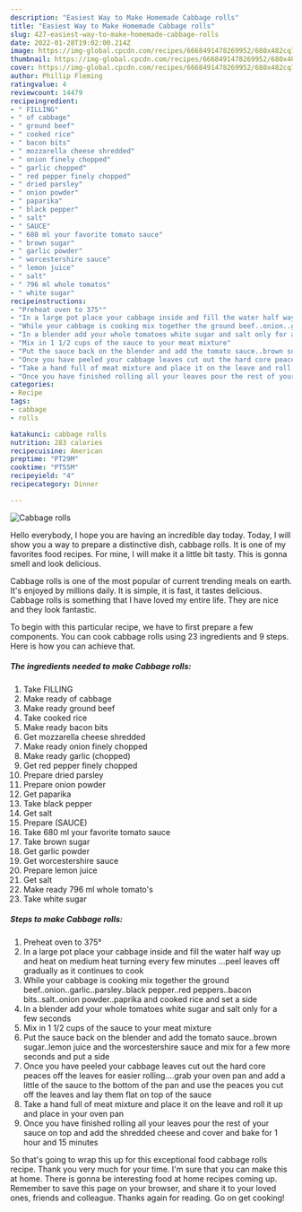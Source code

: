 ```yaml
---
description: "Easiest Way to Make Homemade Cabbage rolls"
title: "Easiest Way to Make Homemade Cabbage rolls"
slug: 427-easiest-way-to-make-homemade-cabbage-rolls
date: 2022-01-28T19:02:00.214Z
image: https://img-global.cpcdn.com/recipes/6668491478269952/680x482cq70/cabbage-rolls-recipe-main-photo.jpg
thumbnail: https://img-global.cpcdn.com/recipes/6668491478269952/680x482cq70/cabbage-rolls-recipe-main-photo.jpg
cover: https://img-global.cpcdn.com/recipes/6668491478269952/680x482cq70/cabbage-rolls-recipe-main-photo.jpg
author: Phillip Fleming
ratingvalue: 4
reviewcount: 14479
recipeingredient:
- " FILLING"
- " of cabbage"
- " ground beef"
- " cooked rice"
- " bacon bits"
- " mozzarella cheese shredded"
- " onion finely chopped"
- " garlic chopped"
- " red pepper finely chopped"
- " dried parsley"
- " onion powder"
- " paparika"
- " black pepper"
- " salt"
- " SAUCE"
- " 680 ml your favorite tomato sauce"
- " brown sugar"
- " garlic powder"
- " worcestershire sauce"
- " lemon juice"
- " salt"
- " 796 ml whole tomatos"
- " white sugar"
recipeinstructions:
- "Preheat oven to 375°"
- "In a large pot place your cabbage inside and fill the water half way up and heat on medium heat turning every few minutes ...peel leaves off gradually as it continues to cook"
- "While your cabbage is cooking mix together the ground beef..onion..garlic..parsley..black pepper..red peppers..bacon bits..salt..onion powder..paprika and cooked rice and set a side"
- "In a blender add your whole tomatoes white sugar and salt only for a few seconds"
- "Mix in 1 1/2 cups of the sauce to your meat mixture"
- "Put the sauce back on the blender and add the tomato sauce..brown sugar..lemon juice and the worcestershire sauce and mix for a few more seconds and put a side"
- "Once you have peeled your cabbage leaves cut out the hard core peaces off the leaves for easier rolling....grab your oven pan and add a little of the sauce to the bottom of the pan and use the peaces you cut off the leaves and lay them flat on top of the sauce"
- "Take a hand full of meat mixture and place it on the leave and roll it up and place in your oven pan"
- "Once you have finished rolling all your leaves pour the rest of your sauce on top and add the shredded cheese and cover and bake for 1 hour and 15 minutes"
categories:
- Recipe
tags:
- cabbage
- rolls

katakunci: cabbage rolls 
nutrition: 283 calories
recipecuisine: American
preptime: "PT29M"
cooktime: "PT55M"
recipeyield: "4"
recipecategory: Dinner

---
```



![Cabbage rolls](https://img-global.cpcdn.com/recipes/6668491478269952/680x482cq70/cabbage-rolls-recipe-main-photo.jpg)

Hello everybody, I hope you are having an incredible day today. Today, I will show you a way to prepare a distinctive dish, cabbage rolls. It is one of my favorites food recipes. For mine, I will make it a little bit tasty. This is gonna smell and look delicious.

Cabbage rolls is one of the most popular of current trending meals on earth. It's enjoyed by millions daily. It is simple, it is fast, it tastes delicious. Cabbage rolls is something that I have loved my entire life. They are nice and they look fantastic.




To begin with this particular recipe, we have to first prepare a few components. You can cook cabbage rolls using 23 ingredients and 9 steps. Here is how you can achieve that.

<!--inarticleads1-->

##### The ingredients needed to make Cabbage rolls:

1. Take  FILLING
1. Make ready  of cabbage
1. Make ready  ground beef
1. Take  cooked rice
1. Make ready  bacon bits
1. Get  mozzarella cheese shredded
1. Make ready  onion finely chopped
1. Make ready  garlic (chopped)
1. Get  red pepper finely chopped
1. Prepare  dried parsley
1. Prepare  onion powder
1. Get  paparika
1. Take  black pepper
1. Get  salt
1. Prepare  (SAUCE)
1. Take  680 ml your favorite tomato sauce
1. Take  brown sugar
1. Get  garlic powder
1. Get  worcestershire sauce
1. Prepare  lemon juice
1. Get  salt
1. Make ready  796 ml whole tomato&#39;s
1. Take  white sugar




<!--inarticleads2-->

##### Steps to make Cabbage rolls:

1. Preheat oven to 375°
1. In a large pot place your cabbage inside and fill the water half way up and heat on medium heat turning every few minutes ...peel leaves off gradually as it continues to cook
1. While your cabbage is cooking mix together the ground beef..onion..garlic..parsley..black pepper..red peppers..bacon bits..salt..onion powder..paprika and cooked rice and set a side
1. In a blender add your whole tomatoes white sugar and salt only for a few seconds
1. Mix in 1 1/2 cups of the sauce to your meat mixture
1. Put the sauce back on the blender and add the tomato sauce..brown sugar..lemon juice and the worcestershire sauce and mix for a few more seconds and put a side
1. Once you have peeled your cabbage leaves cut out the hard core peaces off the leaves for easier rolling....grab your oven pan and add a little of the sauce to the bottom of the pan and use the peaces you cut off the leaves and lay them flat on top of the sauce
1. Take a hand full of meat mixture and place it on the leave and roll it up and place in your oven pan
1. Once you have finished rolling all your leaves pour the rest of your sauce on top and add the shredded cheese and cover and bake for 1 hour and 15 minutes




So that's going to wrap this up for this exceptional food cabbage rolls recipe. Thank you very much for your time. I'm sure that you can make this at home. There is gonna be interesting food at home recipes coming up. Remember to save this page on your browser, and share it to your loved ones, friends and colleague. Thanks again for reading. Go on get cooking!
